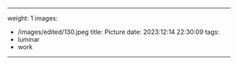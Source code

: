 
---
weight: 1
images:
- /images/edited/130.jpeg
title: Picture
date: 2023:12:14 22:30:09
tags:
- luminar
- work
---